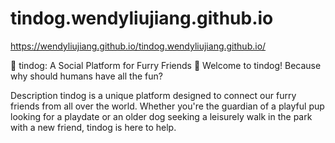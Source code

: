 # tindog.wendyliujiang.github.io

https://wendyliujiang.github.io/tindog.wendyliujiang.github.io/

🐾 tindog: A Social Platform for Furry Friends 🐶
Welcome to tindog! Because why should humans have all the fun?

Description
tindog is a unique platform designed to connect our furry friends from all over the world. Whether you're the guardian of a playful pup looking for a playdate or an older dog seeking a leisurely walk in the park with a new friend, tindog is here to help.

